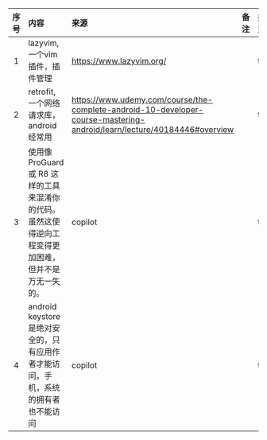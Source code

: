| 序号 | 内容                                                        | 来源                                                                                                                      | 备注 | 类型  |
|:--:|:----------------------------------------------------------|:------------------------------------------------------------------------------------------------------------------------|:---|:----|
| 1  | lazyvim, 一个vim插件，插件管理                                     | https://www.lazyvim.org/                                                                                                |    | tip |
| 2  | retrofit, 一个网络请求库，android经常用                              | https://www.udemy.com/course/the-complete-android-10-developer-course-mastering-android/learn/lecture/40184446#overview |    | tip |
| 3  | 使用像 ProGuard 或 R8 这样的工具来混淆你的代码。虽然这使得逆向工程变得更加困难，但并不是万无一失的。 | copilot                                                                                                                 |    | tip |
| 4  | android keystore是绝对安全的，只有应用作者才能访问，手机，系统的拥有者也不能访问          | copilot                                                                                                                 |    | tip |
